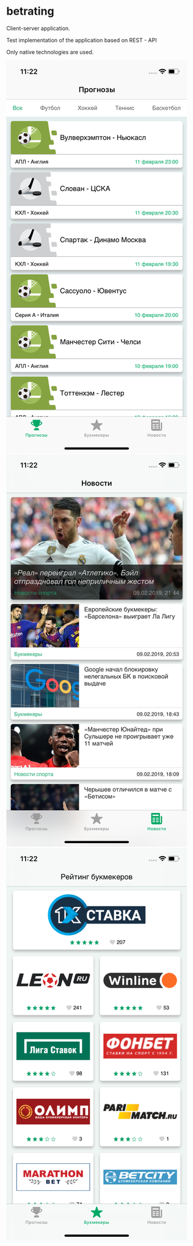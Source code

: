 # betrating
Client-server application. 

Test implementation of the application based on REST - API

Only native technologies are used.


![Иллюстрация к проекту](https://github.com/Celt1970/betrating/blob/master/001.png) ![Иллюстрация к проекту](https://github.com/Celt1970/betrating/blob/master/002.png) ![Иллюстрация к проекту](https://github.com/Celt1970/betrating/blob/master/003.png)


